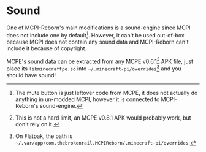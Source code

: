 # Sound
One of MCPI-Reborn's main modifications is a sound-engine since MCPI does not include one by default[^1]. However, it can't be used out-of-box because MCPI does not contain any sound data and MCPI-Reborn can't include it because of copyright.

MCPE's sound data can be extracted from any MCPE v0.6.1[^2] APK file, just place its `libminecraftpe.so` into `~/.minecraft-pi/overrides`[^3] and you should have sound!

[^1]: The mute button is just leftover code from MCPE, it does not actually do anything in un-modded MCPI, however it is connected to MCPI-Reborn's sound-engine.
[^2]: This is not a hard limit, an MCPE v0.8.1 APK would probably work, but don't rely on it.
[^3]: On Flatpak, the path is `~/.var/app/com.thebrokenrail.MCPIReborn/.minecraft-pi/overrides`.
